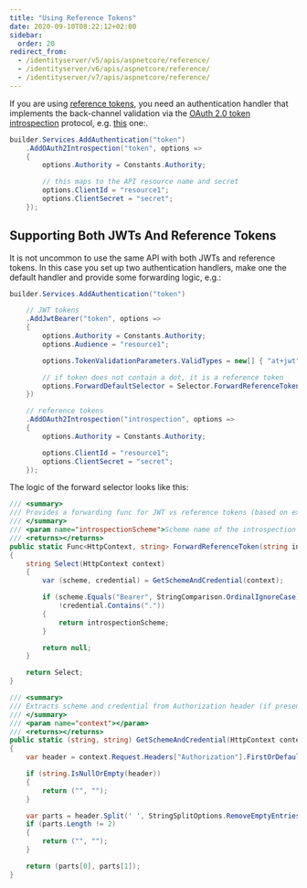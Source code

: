 ```yaml
---
title: "Using Reference Tokens"
date: 2020-09-10T08:22:12+02:00
sidebar:
  order: 20
redirect_from:
  - /identityserver/v5/apis/aspnetcore/reference/
  - /identityserver/v6/apis/aspnetcore/reference/
  - /identityserver/v7/apis/aspnetcore/reference/
---
```


If you are using [reference tokens](/identityserver/tokens/reference), you need an authentication handler that
implements the back-channel validation via the [OAuth 2.0 token introspection](https://tools.ietf.org/html/rfc7662)
protocol, e.g. [this](https://github.com/IdentityModel/IdentityModel.AspNetCore.OAuth2Introspection) one:.

```cs
builder.Services.AddAuthentication("token")
    .AddOAuth2Introspection("token", options =>
    {
        options.Authority = Constants.Authority;

        // this maps to the API resource name and secret
        options.ClientId = "resource1";
        options.ClientSecret = "secret";
    });
```

## Supporting Both JWTs And Reference Tokens

It is not uncommon to use the same API with both JWTs and reference tokens. In this case you set up two authentication
handlers, make one the default handler and provide some forwarding logic, e.g.:

```cs
builder.Services.AddAuthentication("token")

    // JWT tokens
    .AddJwtBearer("token", options =>
    {
        options.Authority = Constants.Authority;
        options.Audience = "resource1";

        options.TokenValidationParameters.ValidTypes = new[] { "at+jwt" };

        // if token does not contain a dot, it is a reference token
        options.ForwardDefaultSelector = Selector.ForwardReferenceToken("introspection");
    })

    // reference tokens
    .AddOAuth2Introspection("introspection", options =>
    {
        options.Authority = Constants.Authority;

        options.ClientId = "resource1";
        options.ClientSecret = "secret";
    });
```

The logic of the forward selector looks like this:

```cs
/// <summary>
/// Provides a forwarding func for JWT vs reference tokens (based on existence of dot in token)
/// </summary>
/// <param name="introspectionScheme">Scheme name of the introspection handler</param>
/// <returns></returns>
public static Func<HttpContext, string> ForwardReferenceToken(string introspectionScheme = "introspection")
{
    string Select(HttpContext context)
    {
        var (scheme, credential) = GetSchemeAndCredential(context);

        if (scheme.Equals("Bearer", StringComparison.OrdinalIgnoreCase) &&
            !credential.Contains("."))
        {
            return introspectionScheme;
        }

        return null;
    }

    return Select;
}

/// <summary>
/// Extracts scheme and credential from Authorization header (if present)
/// </summary>
/// <param name="context"></param>
/// <returns></returns>
public static (string, string) GetSchemeAndCredential(HttpContext context)
{
    var header = context.Request.Headers["Authorization"].FirstOrDefault();

    if (string.IsNullOrEmpty(header))
    {
        return ("", "");
    }

    var parts = header.Split(' ', StringSplitOptions.RemoveEmptyEntries);
    if (parts.Length != 2)
    {
        return ("", "");
    }

    return (parts[0], parts[1]);
}
```
